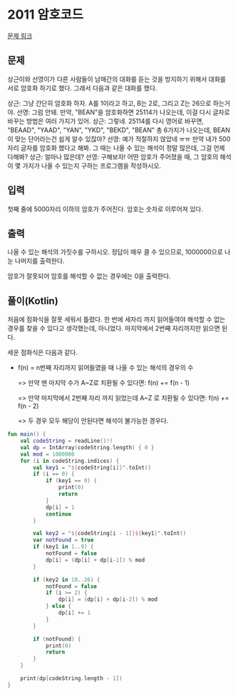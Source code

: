 # 2011 암호코드

[문제 링크](https://www.acmicpc.net/problem/2011)

## 문제

상근이와 선영이가 다른 사람들이 남매간의 대화를 듣는 것을 방지하기 위해서 대화를 서로 암호화 하기로 했다. 그래서 다음과 같은 대화를 했다.

상근: 그냥 간단히 암호화 하자. A를 1이라고 하고, B는 2로, 그리고 Z는 26으로 하는거야.
선영: 그럼 안돼. 만약, "BEAN"을 암호화하면 25114가 나오는데, 이걸 다시 글자로 바꾸는 방법은 여러 가지가 있어.
상근: 그렇네. 25114를 다시 영어로 바꾸면, "BEAAD", "YAAD", "YAN", "YKD", "BEKD", "BEAN" 총 6가지가 나오는데, BEAN이 맞는 단어라는건 쉽게 알수 있잖아?
선영: 예가 적절하지 않았네 ㅠㅠ 만약 내가 500자리 글자를 암호화 했다고 해봐. 그 때는 나올 수 있는 해석이 정말 많은데, 그걸 언제 다해봐?
상근: 얼마나 많은데?
선영: 구해보자!
어떤 암호가 주어졌을 때, 그 암호의 해석이 몇 가지가 나올 수 있는지 구하는 프로그램을 작성하시오.

## 입력

첫째 줄에 5000자리 이하의 암호가 주어진다. 암호는 숫자로 이루어져 있다.

## 출력

나올 수 있는 해석의 가짓수를 구하시오. 정답이 매우 클 수 있으므로, 1000000으로 나눈 나머지를 출력한다.

암호가 잘못되어 암호를 해석할 수 없는 경우에는 0을 출력한다.

## 풀이(Kotlin)

처음에 점화식을 잘못 세워서 틀렸다. 한 번에 세자리 까지 읽어들여야 해석할 수 없는 경우를 찾을 수 있다고 생각했는데, 아니었다. 마지막에서 2번째 자리까지만 읽으면 된다.

세운 점화식은 다음과 같다.

* f(n) = n번째 자리까지 읽어들였을 때 나올 수 있는 해석의 경우의 수 

    => 만약 맨 마지막 수가 A~Z로 치환될 수 있다면: f(n) += f(n - 1)
  
    => 만약 마지막에서 2번째 자리 까지 읽었는데 A~Z 로 치환될 수 있다면: f(n) += f(n - 2)

    => 두 경우 모두 해당이 안된다면 해석이 불가능한 경우다.

```kotlin
fun main() {
    val codeString = readLine()!!
    val dp = IntArray(codeString.length) { 0 }
    val mod = 1000000
    for (i in codeString.indices) {
        val key1 = "${codeString[i]}".toInt()
        if (i == 0) {
            if (key1 == 0) {
                print(0)
                return
            }
            dp[i] = 1
            continue
        }

        val key2 = "${codeString[i - 1]}${key1}".toInt()
        var notFound = true
        if (key1 in 1..9) {
            notFound = false
            dp[i] = (dp[i] + dp[i-1]) % mod
        }

        if (key2 in 10..26) {
            notFound = false
            if (i >= 2) {
                dp[i] = (dp[i] + dp[i-2]) % mod
            } else {
                dp[i] += 1
            }
        }

        if (notFound) {
            print(0)
            return
        }
    }

    print(dp[codeString.length - 1])
}
```

